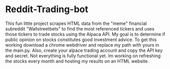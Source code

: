 # Reddit-Trading-bot
This fun little project scrapes HTML data from the "meme" financial subreddit "Wallstreetbets" to find the most referenced tickers and uses those tickers to trade stocks using the Alpaca API. My goal is to determine if public opinion on stocks constitutes good investment advice. To get this working download a chrome webdriver and replace my path with yours in the main.py. Also, create your alpace trading account and copy the API key and secret. Not everything is fully functional yet. Im working on refreshing the stocks every month and hosting my results on an HTML website.
